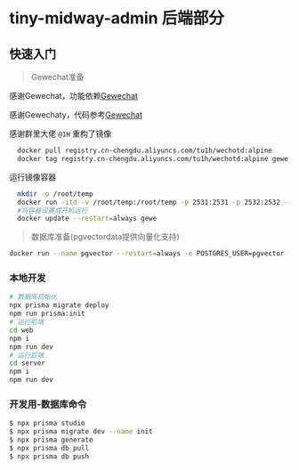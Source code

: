 # tiny-midway-admin 后端部分

## 快速入门

> Gewechat准备

感谢Gewechat，功能依赖[Gewechat](https://github.com/Devo919/Gewechat?tab=readme-ov-file)

感谢Gewechaty，代码参考[Gewechat](https://github.com/mikoshu/gewechaty/)

感谢群里大佬 `@1H` 重构了镜像

```bash
  docker pull registry.cn-chengdu.aliyuncs.com/tu1h/wechotd:alpine
  docker tag registry.cn-chengdu.aliyuncs.com/tu1h/wechotd:alpine gewe
```
运行镜像容器

```bash
  mkdir -p /root/temp
  docker run -itd -v /root/temp:/root/temp -p 2531:2531 -p 2532:2532 --name=gewe gewe
  #将容器设置成开机运行
  docker update --restart=always gewe
```


> 数据库准备(pgvectordata提供向量化支持)
```bash
docker run --name pgvector --restart=always -e POSTGRES_USER=pgvector -e POSTGRES_PASSWORD=pgvector -v /srv/tlw/pgvectordata:/var/lib/postgresql/data -p 54333:5432 -d pgvector/pgvector:pg16
```


### 本地开发

```bash
# 数据库初始化
npx prisma migrate deploy
npm run prisma:init
# 运行前端
cd web
npm i
npm run dev
# 运行后端
cd server
npm i
npm run dev
```

### 开发用-数据库命令
```bash
$ npx prisma studio
$ npx prisma migrate dev --name init
$ npx prisma generate
$ npx prisma db pull
$ npx prisma db push
```
